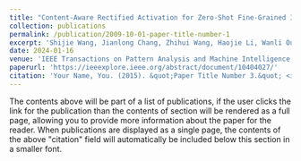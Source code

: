 ```yaml
---
title: "Content-Aware Rectified Activation for Zero-Shot Fine-Grained Image Retrieval"
collection: publications
permalink: /publication/2009-10-01-paper-title-number-1
excerpt: 'Shijie Wang, Jianlong Chang, Zhihui Wang, Haojie Li, Wanli Ouyang, Qi Tian'
date: 2024-01-16
venue: 'IEEE Transactions on Pattern Analysis and Machine Intelligence (TPAMI), 2024'
paperurl: 'https://ieeexplore.ieee.org/abstract/document/10404027/'
citation: 'Your Name, You. (2015). &quot;Paper Title Number 3.&quot; <i>Journal 1</i>. 1(3).'
---
```


The contents above will be part of a list of publications, if the user clicks the link for the publication than the contents of section will be rendered as a full page, allowing you to provide more information about the paper for the reader. When publications are displayed as a single page, the contents of the above "citation" field will automatically be included below this section in a smaller font.

